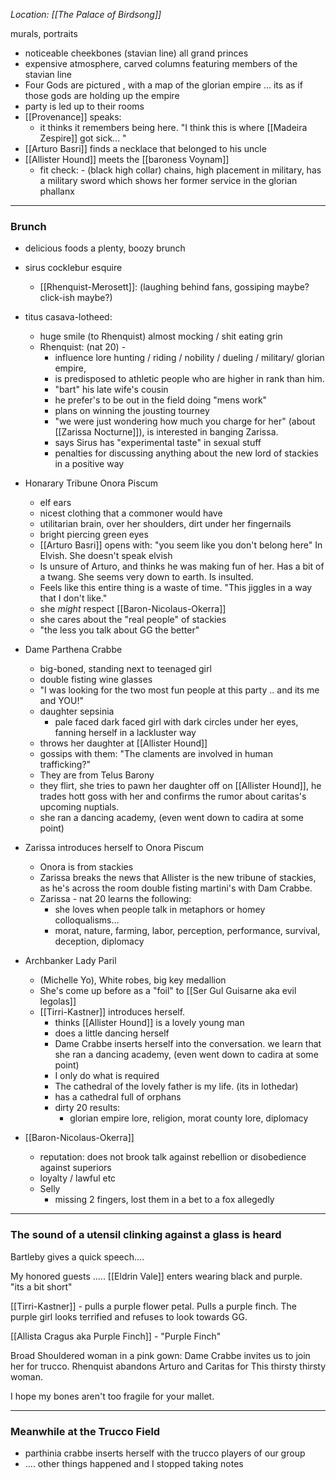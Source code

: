 _Location: [[The Palace of Birdsong]]_

murals, portraits
- noticeable cheekbones (stavian line) all grand princes
- expensive atmosphere, carved columns featuring members of the stavian line
- Four Gods are pictured , with a map of the glorian empire ... its as if those gods are holding up the empire
- party is led up to their rooms
- [[Provenance]] speaks:  
	- it thinks it remembers being here.  "I think this is where [[Madeira Zespire]] got sick... "
- [[Arturo Basri]] finds a necklace that belonged to his uncle
- [[Allister Hound]] meets the [[baroness Voynam]] 
	- fit check:	- (black high collar) chains, high placement in military, has a military sword which shows her former service in the glorian phallanx

---

### Brunch
- delicious foods a plenty, boozy brunch

- sirus cocklebur esquire
	- [[Rhenquist-Merosett]]: (laughing behind fans, gossiping maybe? click-ish maybe?)
- titus casava-lotheed:
	- huge smile (to Rhenquist) almost mocking / shit eating grin
	- Rhenquist: (nat 20) - 
		- influence lore hunting / riding / nobility / dueling / military/ glorian empire, 
		- is predisposed to athletic people who are higher in rank than him.
		- "bart" his late wife's cousin
		- he prefer's to be out in the field doing "mens work"
		- plans on winning the jousting tourney
		- "we were just wondering how much you charge for her" (about [[Zarissa Nocturne]]), is interested in banging Zarissa.
		- says Sirus has "experimental taste" in sexual stuff
		- penalties for discussing anything about the new lord of stackies in a positive way
- Honarary Tribune Onora Piscum
	- elf ears
	- nicest clothing that a commoner would have
	- utilitarian brain, over her shoulders, dirt under her fingernails
	- bright piercing green eyes
	- [[Arturo Basri]] opens with: "you seem like you don't belong here" In Elvish.   She doesn't speak elvish
	- Is unsure of Arturo, and thinks he was making fun of her.  Has a bit of a twang.  She seems very down to earth.  Is insulted.
	- Feels like this entire thing is a waste of time.  "This jiggles in a way that I don't like."
	- she _might_ respect [[Baron-Nicolaus-Okerra]]
	- she cares about the "real people" of stackies
	- "the less you talk about GG the better"
- Dame Parthena Crabbe
	- big-boned, standing next to teenaged girl
	- double fisting wine glasses
	- "I was looking for the two most fun people at this party .. and its me and YOU!"
	- daughter sepsinia
		- pale faced dark faced girl with dark circles under her eyes, fanning herself in a lackluster way
	- throws her daughter at [[Allister Hound]]
	- gossips with them:  "The claments are involved in human trafficking?"  
	- They are from Telus Barony
	- they flirt, she tries to pawn her daughter off on [[Allister Hound]], he trades hott goss with her and confirms the rumor about caritas's upcoming nuptials. 
	-  she ran a dancing academy, (even went down to cadira at some point)
- Zarissa introduces herself to Onora Piscum
	- Onora is from stackies
	- Zarissa breaks the news that Allister is the new tribune of stackies, as he's across the room double fisting martini's with Dam Crabbe.
	- Zarissa - nat 20 learns the following:
		- she loves when people talk in metaphors or homey colloqualisms... 
		- morat, nature, farming, labor, perception, performance, survival, deception, diplomacy
- Archbanker Lady Paril
	- (Michelle Yo),  White robes, big key medallion
	- She's come up before as a "foil" to [[Ser Gul Guisarne aka evil legolas]]
	- [[Tirri-Kastner]] introduces herself.
		- thinks [[Allister Hound]] is a lovely young man
		- does a little dancing herself
		- Dame Crabbe inserts herself into the conversation.  we learn that she ran a dancing academy, (even went down to cadira at some point)
		- I only do what is required
		- The cathedral of the lovely father is my life. (its in lothedar)
		- has a cathedral full of orphans
		- dirty 20 results:
			- glorian empire lore, religion, morat county lore, diplomacy
- [[Baron-Nicolaus-Okerra]]
	- reputation: does not brook talk against rebellion or disobedience against superiors
	- loyalty / lawful etc
	- Selly
		- missing 2 fingers, lost them in a bet to a fox allegedly
---
### The sound of a utensil clinking against a glass is heard
Bartleby gives a quick speech.... 

My honored guests .....
[[Eldrin Vale]] enters wearing black and purple.  
"its a bit short"

[[Tirri-Kastner]] - pulls a purple flower petal. Pulls a purple finch.  The purple girl looks terrified and refuses to look towards GG.

[[Allista Cragus aka Purple Finch]] - "Purple Finch"

Broad Shouldered woman in a pink gown:  Dame Crabbe invites us to join her for trucco.  Rhenquist abandons Arturo and Caritas for This thirsty thirsty woman.

I hope my bones aren't too fragile for your mallet.

---

### Meanwhile at the Trucco Field

- parthinia crabbe inserts herself with the trucco players of our group
-  .... other things happened and I stopped taking notes